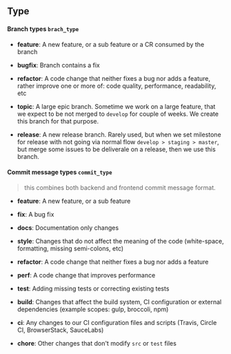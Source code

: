 ## Type

#### Branch types `brach_type`

- **feature**: A new feature, or a sub feature or a CR consumed by the branch

- **bugfix**: Branch contains a fix

- **refactor**: A code change that neither fixes a bug nor adds a feature, rather improve one or more of: code quality, performance, readability, etc

- **topic**:  A large epic branch. Sometime we work on a large feature, that we expect to be not merged to `develop` for couple of weeks. We create this branch for that purpose.

- **release**: A new release branch. Rarely used, but when we set milestone for release with not going via normal flow `develop > staging > master`, but merge some issues to be deliverale on a release, then we use this branch.

#### Commit message types `commit_type`

> this combines both backend and frontend commit message format.

- **feature**: A new feature, or a sub feature

- **fix**: A bug fix

- **docs**: Documentation only changes

- **style**: Changes that do not affect the meaning of the code (white-space, formatting, missing
  semi-colons, etc)

- **refactor**: A code change that neither fixes a bug nor adds a feature

- **perf**: A code change that improves performance

- **test**: Adding missing tests or correcting existing tests

- **build**: Changes that affect the build system, CI configuration or external dependencies (example scopes: gulp, broccoli, npm)

- **ci**: Any changes to our CI configuration files and scripts (Travis, Circle CI, BrowserStack, SauceLabs)

- **chore**: Other changes that don't modify `src` or `test` files
